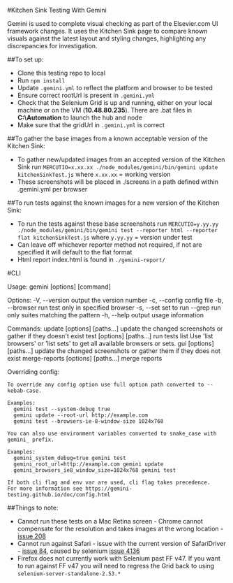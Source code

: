 #Kitchen Sink Testing With Gemini

Gemini is used to complete visual checking as part of the Elsevier.com UI framework changes.  It uses the Kitchen Sink page to compare known visuals
against the latest layout and styling changes, highlighting any discrepancies for investigation.

##To set up:
* Clone this testing repo to local
* Run `npm install`
* Update `.gemini.yml` to reflect the platform and browser to be tested
* Ensure correct rootUrl is present in `.gemini.yml`
* Check that the Selenium Grid is up and running, either on your local machine or on the VM (**10.48.80.235**). There are .bat files in **C:\Automation** to launch the hub and node
* Make sure that the gridUrl in `.gemini.yml` is correct

##To gather the base images from a known acceptable version of the Kitchen Sink:
* To gather new/updated images from an accepted version of the Kitchen Sink run `MERCUTIO=x.xx.xx ./node_modules/gemini/bin/gemini update kitchenSinkTest.js` where `x.xx.xx` = working version
* These screenshots will be placed in ./screens in a path defined within .gemini.yml per browser

##To run tests against the known images for a new version of the Kitchen Sink:
* To run the tests against these base screenshots run `MERCUTIO=y.yy.yy ./node_modules/gemini/bin/gemini test --reporter html --reporter flat kitchenSinkTest.js` where `y.yy.yy` = version under test
* Can leave off whichever reporter method not required, if not are specified it will default to the flat format
* Html report index.html is found in `./gemini-report/`

#CLI

Usage: gemini [options] [command]

Options:
  -V, --version                       output the version number
  -c, --config <file>                 config file
  -b, --browser <browser>             run test only in specified browser
  -s, --set <set>                     set to run
  --grep <pattern>                    run only suites matching the pattern
  -h, --help                          output usage information

Commands:
  update [options] [paths...]         update the changed screenshots or gather if they doesn't exist
  test [options] [paths...]           run tests
  list <key>                          Use 'list browsers' or 'list sets' to get all available browsers or sets.
  gui [options] [paths...]            update the changed screenshots or gather them if they does not exist
  merge-reports [options] [paths...]  merge reports

  Overriding config:

    To override any config option use full option path converted to --kebab-case.

    Examples:
      gemini test --system-debug true
      gemini update --root-url http://example.com
      gemini test --browsers-ie-8-window-size 1024x768

    You can also use environment variables converted to snake_case with
    gemini_ prefix.

    Examples:
      gemini_system_debug=true gemini test
      gemini_root_url=http://example.com gemini update
      gemini_browsers_ie8_window_size=1024x768 gemini test

    If both cli flag and env var are used, cli flag takes precedence.
    For more information see https://gemini-testing.github.io/doc/config.html

##Things to note:

* Cannot run these tests on a Mac Retina screen - Chrome cannot compensate for the resolution and takes images at the wrong 
location - [issue 208](https://github.com/gemini-testing/gemini/issues/208)
* Cannot run against Safari - issue with the current version of SafariDriver - [issue 84](https://github.com/gemini-testing/gemini/issues/84),
caused by selenium [issue 4136](https://code.google.com/p/selenium/issues/detail?id=4136) 
* Firefox does not currently work with Selenium past FF v47.  If you want to run against FF v47 you will need to regress the Grid back to using `selenium-server-standalone-2.53.*`

